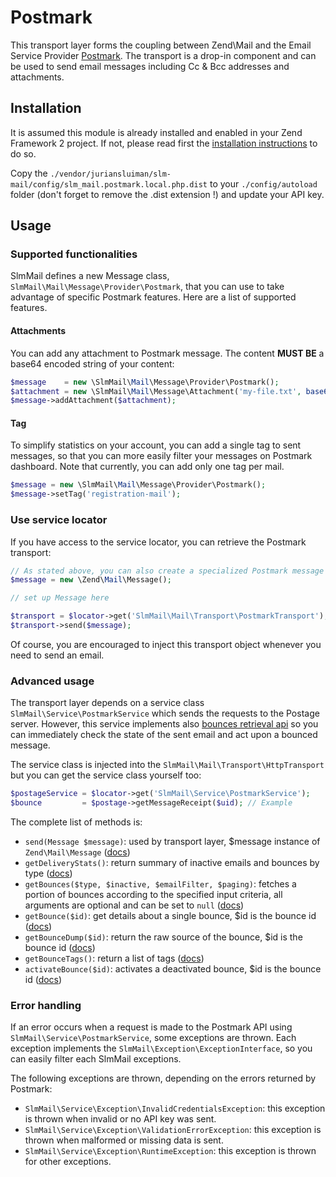 Postmark
========

This transport layer forms the coupling between Zend\Mail and the Email Service Provider [Postmark](http://postmarkapp.com).
The transport is a drop-in component and can be used to send email messages including Cc & Bcc addresses and attachments.

Installation
------------

It is assumed this module is already installed and enabled in your Zend Framework 2 project. If not, please read first the [installation instructions](../README.md) to do so.

Copy the `./vendor/juriansluiman/slm-mail/config/slm_mail.postmark.local.php.dist` to your `./config/autoload` folder (don't
forget to remove the .dist extension !) and update your API key.

Usage
-----

### Supported functionalities

SlmMail defines a new Message class, `SlmMail\Mail\Message\Provider\Postmark`, that you can use to take advantage of
specific Postmark features. Here are a list of supported features.

#### Attachments

You can add any attachment to Postmark message. The content **MUST BE** a base64 encoded string of your content:

```php
$message    = new \SlmMail\Mail\Message\Provider\Postmark();
$attachment = new \SlmMail\Mail\Message\Attachment('my-file.txt', base64_encode($file), 'text/plain');
$message->addAttachment($attachment);
```

#### Tag

To simplify statistics on your account, you can add a single tag to sent messages, so that you can more easily
filter your messages on Postmark dashboard. Note that currently, you can add only one tag per mail.

```php
$message = new \SlmMail\Mail\Message\Provider\Postmark();
$message->setTag('registration-mail');
```

### Use service locator

If you have access to the service locator, you can retrieve the Postmark transport:

```php
// As stated above, you can also create a specialized Postmark message for more features
$message = new \Zend\Mail\Message();

// set up Message here

$transport = $locator->get('SlmMail\Mail\Transport\PostmarkTransport');
$transport->send($message);
```

Of course, you are encouraged to inject this transport object whenever you need to send an email.

### Advanced usage

The transport layer depends on a service class `SlmMail\Service\PostmarkService` which sends the requests to the Postage
server. However, this service implements also [bounces retrieval api](http://developer.postmarkapp.com/developer-bounces.html) so you can immediately check the
state of the sent email and act upon a bounced message.

The service class is injected into the `SlmMail\Mail\Transport\HttpTransport` but you can get the service class yourself too:

```php
$postageService = $locator->get('SlmMail\Service\PostmarkService');
$bounce         = $postage->getMessageReceipt($uid); // Example
```

The complete list of methods is:

* `send(Message $message)`: used by transport layer, $message instance of `Zend\Mail\Message` ([docs](http://developer.postmarkapp.com/developer-build.html))
* `getDeliveryStats()`: return summary of inactive emails and bounces by type ([docs](http://developer.postmarkapp.com/developer-bounces.html#get-delivery-stats))
* `getBounces($type, $inactive, $emailFilter, $paging)`: fetches a portion of bounces according to the specified input criteria, all arguments are optional and can be set to `null` ([docs](http://developer.postmarkapp.com/developer-bounces.html#get-bounces))
* `getBounce($id)`: get details about a single bounce, $id is the bounce id ([docs](http://developer.postmarkapp.com/developer-bounces.html#get-a-single-bounce))
* `getBounceDump($id)`: return the raw source of the bounce, $id is the bounce id ([docs](http://developer.postmarkapp.com/developer-bounces.html#get-bounce-dump))
* `getBounceTags()`: return a list of tags ([docs](http://developer.postmarkapp.com/developer-bounces.html#get-bounce-tags))
* `activateBounce($id)`:  activates a deactivated bounce, $id is the bounce id ([docs](http://developer.postmarkapp.com/developer-bounces.html#activate-a-bounce))

### Error handling

If an error occurs when a request is made to the Postmark API using `SlmMail\Service\PostmarkService`, some exceptions
are thrown. Each exception implements the `SlmMail\Exception\ExceptionInterface`, so you can easily filter each SlmMail
exceptions.

The following exceptions are thrown, depending on the errors returned by Postmark:

* `SlmMail\Service\Exception\InvalidCredentialsException`: this exception is thrown when invalid or no API key was sent.
* `SlmMail\Service\Exception\ValidationErrorException`: this exception is thrown when malformed or missing data is sent.
* `SlmMail\Service\Exception\RuntimeException`: this exception is thrown for other exceptions.
